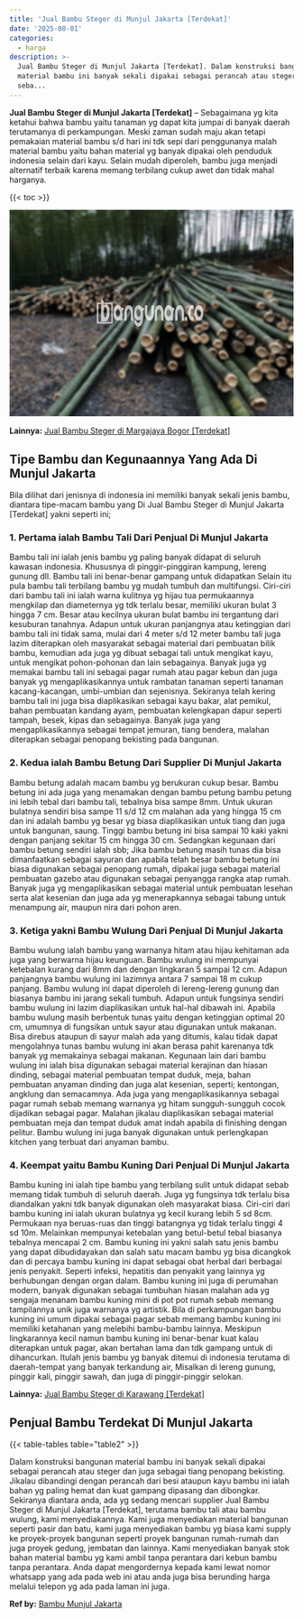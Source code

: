 ```yaml
---
title: 'Jual Bambu Steger di Munjul Jakarta [Terdekat]'
date: '2025-08-01'
categories:
  - harga
description: >-
  Jual Bambu Steger di Munjul Jakarta [Terdekat]. Dalam konstruksi bangunan
  material bambu ini banyak sekali dipakai sebagai perancah atau steger dan juga
  seba...
---
```


**Jual Bambu Steger di Munjul Jakarta \[Terdekat\]** – Sebagaimana yg kita ketahui bahwa bambu yaitu tanaman yg dapat kita jumpai di banyak daerah terutamanya di perkampungan. Meski zaman sudah maju akan tetapi pemakaian material bambu s/d hari ini tdk sepi dari penggunanya malah material bambu yaitu bahan material yg banyak dipakai oleh penduduk indonesia selain dari kayu. Selain mudah diperoleh, bambu juga menjadi alternatif terbaik karena memang terbilang cukup awet dan tidak mahal harganya.

{{< toc >}}

![Jual Bambu Steger di Munjul Jakarta [Terdekat]](/images/jual-bambu-tali-38.png)

**Lainnya:** [Jual Bambu Steger di Margajaya Bogor \[Terdekat\]](https://bambu.bangunan.co/jual-bambu-steger-di-margajaya-bogor-terdekat/)

## Tipe Bambu dan Kegunaannya Yang Ada Di Munjul Jakarta

Bila dilihat dari jenisnya di indonesia ini memiliki banyak sekali jenis bambu, diantara tipe-macam bambu yang Di Jual Bambu Steger di Munjul Jakarta \[Terdekat\] yakni seperti ini;

### 1\. Pertama ialah Bambu Tali Dari Penjual Di Munjul Jakarta

Bambu tali ini ialah jenis bambu yg paling banyak didapat di seluruh kawasan indonesia. Khususnya di pinggir-pinggiran kampung, lereng gunung dll. Bambu tali ini benar-benar gampang untuk didapatkan Selain itu pula bambu tali terbilang bambu yg mudah tumbuh dan multifungsi. Ciri-ciri dari bambu tali ini ialah warna kulitnya yg hijau tua permukaannya mengkilap dan diameternya yg tdk terlalu besar, memiliki ukuran bulat 3 hingga 7 cm. Besar atau kecilnya ukuran bulat bambu ini tergantung dari kesuburan tanahnya. Adapun untuk ukuran panjangnya atau ketinggian dari bambu tali ini tidak sama, mulai dari 4 meter s/d 12 meter bambu tali juga lazim diterapkan oleh masyarakat sebagai material dari pembuatan bilik bambu, kemudian ada juga yg dibuat sebagai tali untuk mengikat kayu, untuk mengikat pohon-pohonan dan lain sebagainya. Banyak juga yg memakai bambu tali ini sebagai pagar rumah atau pagar kebun dan juga banyak yg mengaplikasikannya untuk rambatan tanaman seperti tanaman kacang-kacangan, umbi-umbian dan sejenisnya. Sekiranya telah kering bambu tali ini juga bisa diaplikasikan sebagai kayu bakar, alat pemikul, bahan pembuatan kandang ayam, pembuatan kelengkapan dapur seperti tampah, besek, kipas dan sebagainya. Banyak juga yang mengaplikasikannya sebagai tempat jemuran, tiang bendera, malahan diterapkan sebagai penopang bekisting pada bangunan.

### 2\. Kedua ialah Bambu Betung Dari Supplier Di Munjul Jakarta

Bambu betung adalah macam bambu yg berukuran cukup besar. Bambu betung ini ada juga yang menamakan dengan bambu petung bambu petung ini lebih tebal dari bambu tali, tebalnya bisa sampe 8mm. Untuk ukuran bulatnya sendiri bisa sampe 11 s/d 12 cm malahan ada yang hingga 15 cm dan ini adalah bambu yg besar yg biasa diaplikasikan untuk tiang dan juga untuk bangunan, saung. Tinggi bambu betung ini bisa sampai 10 kaki yakni dengan panjang sekitar 15 cm hingga 30 cm. Sedangkan kegunaan dari bambu betung sendiri ialah sbb; Jika bambu betung masih tunas dia bisa dimanfaatkan sebagai sayuran dan apabila telah besar bambu betung ini biasa digunakan sebagai penopang rumah, dipakai juga sebagai material pembuatan gazebo atau digunakan sebagai penyangga rangka atap rumah. Banyak juga yg mengaplikasikan sebagai material untuk pembuatan lesehan serta alat kesenian dan juga ada yg menerapkannya sebagai tabung untuk menampung air, maupun nira dari pohon aren.

### 3\. Ketiga yakni Bambu Wulung Dari Penjual Di Munjul Jakarta

Bambu wulung ialah bambu yang warnanya hitam atau hijau kehitaman ada juga yang berwarna hijau keunguan. Bambu wulung ini mempunyai ketebalan kurang dari 8mm dan dengan lingkaran 5 sampai 12 cm. Adapun panjangnya bambu wulung ini lazimnya antara 7 sampai 18 m cukup panjang. Bambu wulung ini dapat diperoleh di lereng-lereng gunung dan biasanya bambu ini jarang sekali tumbuh. Adapun untuk fungsinya sendiri bambu wulung ini lazim diaplikasikan untuk hal-hal dibawah ini. Apabila bambu wulung masih berbentuk tunas yaitu dengan ketinggian optimal 20 cm, umumnya di fungsikan untuk sayur atau digunakan untuk makanan. Bisa direbus ataupun di sayur malah ada yang ditumis, kalau tidak dapat mengolahnya tunas bambu wulung ini akan berasa pahit karenanya tdk banyak yg memakainya sebagai makanan. Kegunaan lain dari bambu wulung ini ialah bisa digunakan sebagai material kerajinan dan hiasan dinding, sebagai material pembuatan tempat duduk, meja, bahan pembuatan anyaman dinding dan juga alat kesenian, seperti; kentongan, angklung dan semacamnya. Ada juga yang mengaplikasikannya sebagai pagar rumah sebab memang warnanya yg hitam sungguh-sungguh cocok dijadikan sebagai pagar. Malahan jikalau diaplikasikan sebagai material pembuatan meja dan tempat duduk amat indah apabila di finishing dengan pelitur. Bambu wulung ini juga banyak digunakan untuk perlengkapan kitchen yang terbuat dari anyaman bambu.

### 4\. Keempat yaitu Bambu Kuning Dari Penjual Di Munjul Jakarta

Bambu kuning ini ialah tipe bambu yang terbilang sulit untuk didapat sebab memang tidak tumbuh di seluruh daerah. Juga yg fungsinya tdk terlalu bisa diandalkan yakni tdk banyak digunakan oleh masyarakat biasa. Ciri-ciri dari bambu kuning ini ialah ukuran bulatnya yg kecil kurang lebih 5 sd 8cm. Permukaan nya beruas-ruas dan tinggi batangnya yg tidak terlalu tinggi 4 sd 10m. Melainkan mempunyai ketebalan yang betul-betul tebal biasanya tebalnya mencapai 2 cm. Bambu kuning ini yakni salah satu jenis bambu yang dapat dibudidayakan dan salah satu macam bambu yg bisa dicangkok dan di percaya bambu kuning ini dapat sebagai obat herbal dari berbagai jenis penyakit. Seperti infeksi, hepatitis dan penyakit yang lainnya yg berhubungan dengan organ dalam. Bambu kuning ini juga di perumahan modern, banyak digunakan sebagai tumbuhan hiasan malahan ada yg sengaja menanam bambu kuning mini di pot pot rumah sebab memang tampilannya unik juga warnanya yg artistik. Bila di perkampungan bambu kuning ini umum dipakai sebagai pagar sebab memang bambu kuning ini memiliki ketahanan yang melebihi bambu-bambu lainnya. Meskipun lingkarannya kecil namun bambu kuning ini benar-benar kuat kalau diterapkan untuk pagar, akan bertahan lama dan tdk gampang untuk di dihancurkan. Itulah jenis bambu yg banyak ditemui di indonesia terutama di daerah-tempat yang banyak terkandung air, Misalkan di lereng gunung, pinggir kali, pinggir sawah, dan juga di pinggir-pinggir selokan.

**Lainnya:** [Jual Bambu Steger di Karawang \[Terdekat\]](https://bambu.bangunan.co/jual-bambu-steger-di-karawang-terdekat/)

## Penjual Bambu Terdekat Di Munjul Jakarta

{{< table-tables table="table2" >}}

Dalam konstruksi bangunan material bambu ini banyak sekali dipakai sebagai perancah atau steger dan juga sebagai tiang penopang bekisting. Jikalau dibandingi dengan perancah dari besi ataupun kayu bambu ini ialah bahan yg paling hemat dan kuat gampang dipasang dan dibongkar. Sekiranya diantara anda, ada yg sedang mencari supplier Jual Bambu Steger di Munjul Jakarta \[Terdekat\], terutama bambu tali atau bambu wulung, kami menyediakannya. Kami juga menyediakan material bangunan seperti pasir dan batu, kami juga menyediakan bambu yg biasa kami supply ke proyek-proyek bangunan seperti proyek bangunan rumah-rumah dan juga proyek gedung, jembatan dan lainnya. Kami menyediakan banyak stok bahan material bambu yg kami ambil tanpa perantara dari kebun bambu tanpa perantara. Anda dapat mengordernya kepada kami lewat nomor whatsapp yang ada pada web ini atau anda juga bisa berunding harga melalui telepon yg ada pada laman ini juga.

**Ref by:** [Bambu Munjul Jakarta](https://id.wikipedia.org/wiki/Bambu)
